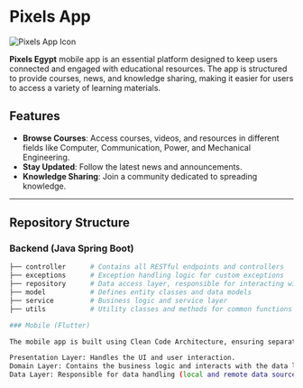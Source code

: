 # Pixels App

![Pixels App Icon](https://user-images.githubusercontent.com/80456446/124113684-00392400-da6c-11eb-8779-cea0193eefb6.jpg)

**Pixels Egypt** mobile app is an essential platform designed to keep users connected and engaged with educational resources. The app is structured to provide courses, news, and knowledge sharing, making it easier for users to access a variety of learning materials.

## Features

- **Browse Courses**: Access courses, videos, and resources in different fields like Computer, Communication, Power, and Mechanical Engineering.
- **Stay Updated**: Follow the latest news and announcements.
- **Knowledge Sharing**: Join a community dedicated to spreading knowledge.

---

## Repository Structure

### Backend (Java Spring Boot)

```bash
├── controller      # Contains all RESTful endpoints and controllers
├── exceptions      # Exception handling logic for custom exceptions
├── repository      # Data access layer, responsible for interacting with the database
├── model           # Defines entity classes and data models
├── service         # Business logic and service layer
├── utils           # Utility classes and methods for common functions

### Mobile (Flutter)

The mobile app is built using Clean Code Architecture, ensuring separation of concerns between different layers:

Presentation Layer: Handles the UI and user interaction.
Domain Layer: Contains the business logic and interacts with the data layer.
Data Layer: Responsible for data handling (local and remote data source)

